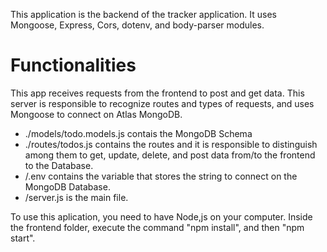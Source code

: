 This application is the backend of the tracker application. It uses Mongoose, Express, Cors, dotenv, and body-parser modules.

# Functionalities

This app receives requests from the frontend to post and get data. This server is responsible to recognize routes and types of requests, and uses Mongoose to connect on Atlas MongoDB.

* ./models/todo.models.js contais the MongoDB Schema
* ./routes/todos.js contains the routes and it is responsible to distinguish among them to get, update, delete, and post data from/to the frontend to the Database.
* /.env contains the variable that stores the string to connect on the MongoDB Database.
* /server.js is the main file.

To use this aplication, you need to have Node,js on your computer. Inside the frontend folder, execute the command "npm install", and then "npm start".



